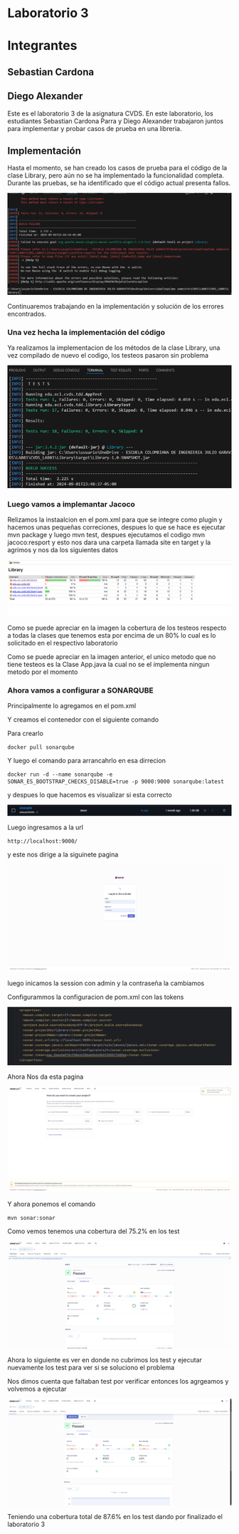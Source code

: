 # Laboratorio 3

# Integrantes

## Sebastian Cardona
## Diego Alexander

Este es el laboratorio 3 de la asignatura CVDS. En este laboratorio, los estudiantes Sebastian Cardona Parra y Diego Alexander trabajaron juntos para implementar y probar casos de prueba en una libreria.

## Implementación

Hasta el momento, se han creado los casos de prueba para el código de la clase Library, pero aún no se ha implementado la funcionalidad completa. Durante las pruebas, se ha identificado que el código actual presenta fallos.

![alt text](image.png)

Continuaremos trabajando en la implementación y solución de los errores encontrados.


### Una vez hecha la implementación del código

Ya realizamos la implementacion de los métodos de la clase Library, una vez compilado de nuevo el codigo, los testeos pasaron sin problema

![alt text](image-1.png)

### Luego vamos a implemantar Jacoco 

Relizamos la instaalcion en el pom.xml para que se integre como plugin y hacemos unas pequeñas correciones, despues lo que se hace es ejecutar mvn package y luego mvn test, despues ejecutamos el codigo mvn jacoco:resport y esto nos dara una carpeta llamada site en target y la agrimos y nos da los siguientes datos

![img.png](img.png)

Como se puede apreciar en la imagen la cobertura de los testeos respecto a todas la clases que tenemos esta por encima de un 80% lo cual es lo solicitado en el respectivo laboratorio

Como se puede apreciar en la imagen anterior, el unico metodo que no tiene testeos es la Clase App.java la cual no se el implementa ningun metodo por el momento

### Ahora vamos a configurar a SONARQUBE

Principalmente lo agregamos en el pom.xml

Y creamos el contenedor con el siguiente comando

Para crearlo
```
docker pull sonarqube
```
Y luego el comando para arrancahrlo en esa dirrecion
```
docker run -d --name sonarqube -e SONAR_ES_BOOTSTRAP_CHECKS_DISABLE=true -p 9000:9000 sonarqube:latest
```

y despues lo que hacemos es visualizar si esta correcto 

![img_1.png](img_1.png)

Luego ingresamos a la url

```
http://localhost:9000/
```

y este nos dirige a la siguinete pagina 

![img_2.png](img_2.png)

luego inicamos la session con admin y la contraseña la cambiamos

Configurammos la configuracion de pom.xml con las tokens

![img_3.png](img_3.png)

Ahora Nos da esta pagina

![img_4.png](img_4.png)

Y ahora ponemos el comando 
    
```
mvn sonar:sonar
```

Como vemos tenemos una cobertura del 75.2% en los test

![img_5.png](img_5.png)

Ahora lo siguiente es ver en donde no cubrimos los test y ejecutar nuevamente los test para ver si se soluciono el problema

Nos dimos cuenta que faltaban test por verificar entonces los agrgeamos y volvemos a ejecutar

![img_6.png](img_6.png)

Teniendo una cobertura total de 87.6% en los test dando por finalizado el laboratorio 3